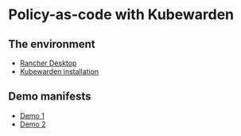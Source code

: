 # Policy-as-code with Kubewarden

## The environment
- [Rancher Desktop](https://rancherdesktop.io)
- [Kubewarden installation](https://docs.kubewarden.io/quick-start)

## Demo manifests

- [Demo 1](./manifests)
- [Demo 2](./manifests-2)





